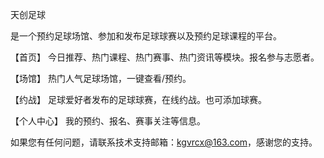 天创足球

是一个预约足球场馆、参加和发布足球球赛以及预约足球课程的平台。

【首页】 今日推荐、热门课程、热门赛事、热门资讯等模块。报名参与志愿者。

【场馆】 热门人气足球场馆，一键查看/预约。

【约战】 足球爱好者发布的足球球赛，在线约战。也可添加球赛。

【个人中心】 我的预约、报名、赛事关注等信息。

如果您有任何问题，请联系技术支持邮箱：kgvrcx@163.com，感谢您的支持。

